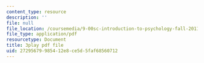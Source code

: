 ```yaml
---
content_type: resource
description: ''
file: null
file_location: /coursemedia/9-00sc-introduction-to-psychology-fall-2011/27295679985412e8ce5d5faf68560712_zPPsdsAQBx4.pdf
file_type: application/pdf
resourcetype: Document
title: 3play pdf file
uid: 27295679-9854-12e8-ce5d-5faf68560712
---
```

